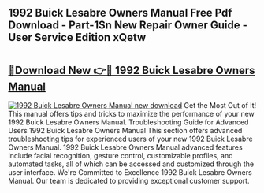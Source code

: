 ## 1992 Buick Lesabre Owners Manual Free Pdf Download - Part-1Sn New Repair Owner Guide - User Service Edition xQetw

# <h2><a href="http://bc2563.oget.top/?id=1992+Buick+Lesabre+Owners+Manual">🔗Download New 👉🔴 1992 Buick Lesabre Owners Manual</a></h2>

[![1992 Buick Lesabre Owners Manual new download](https://i.imgur.com/5g1atiW.png)](http://bc2563.oget.top/?id=1992+Buick+Lesabre+Owners+Manual)
Get the Most Out of It! This manual offers tips and tricks to maximize the performance of your new 1992 Buick Lesabre Owners Manual. Troubleshooting Guide for Advanced Users 1992 Buick Lesabre Owners Manual This section offers advanced troubleshooting tips for experienced users of your new 1992 Buick Lesabre Owners Manual. 1992 Buick Lesabre Owners Manual advanced features include facial recognition, gesture control, customizable profiles, and automated tasks, all of which can be accessed and customized through the user interface. We're Committed to Excellence 1992 Buick Lesabre Owners Manual. Our team is dedicated to providing exceptional customer support.
